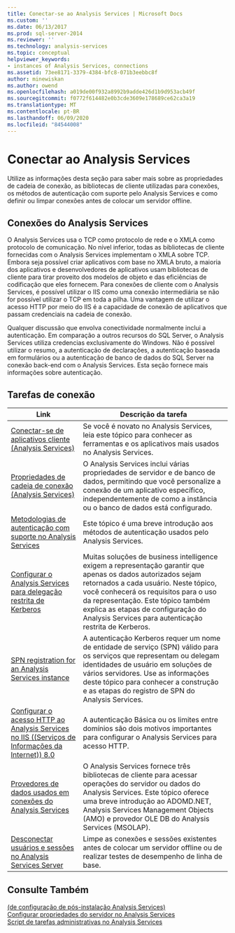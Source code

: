 ```yaml
---
title: Conectar-se ao Analysis Services | Microsoft Docs
ms.custom: ''
ms.date: 06/13/2017
ms.prod: sql-server-2014
ms.reviewer: ''
ms.technology: analysis-services
ms.topic: conceptual
helpviewer_keywords:
- instances of Analysis Services, connections
ms.assetid: 73ee8171-3379-4384-bfc8-071b3eebbc8f
author: minewiskan
ms.author: owend
ms.openlocfilehash: a019de00f932a8992b9adde426d1b9d953acb49f
ms.sourcegitcommit: f0772f614482e0b3cde3609e178689ce62ca3a19
ms.translationtype: MT
ms.contentlocale: pt-BR
ms.lasthandoff: 06/09/2020
ms.locfileid: "84544008"
---
```

# <a name="connect-to-analysis-services"></a>Conectar ao Analysis Services
  Utilize as informações desta seção para saber mais sobre as propriedades de cadeia de conexão, as bibliotecas de cliente utilizadas para conexões, os métodos de autenticação com suporte pelo Analysis Services e como definir ou limpar conexões antes de colocar um servidor offline.  
  
## <a name="analysis-services-connections"></a>Conexões do Analysis Services  
 O Analysis Services usa o TCP como protocolo de rede e o XMLA como protocolo de comunicação. No nível inferior, todas as bibliotecas de cliente fornecidas com o Analysis Services implementam o XMLA sobre TCP. Embora seja possível criar aplicativos com base no XMLA bruto, a maioria dos aplicativos e desenvolvedores de aplicativos usam bibliotecas de cliente para tirar proveito dos modelos de objeto e das eficiências de codificação que eles fornecem. Para conexões de cliente com o Analysis Services, é possível utilizar o IIS como uma conexão intermediária se não for possível utilizar o TCP em toda a pilha. Uma vantagem de utilizar o acesso HTTP por meio do IIS é a capacidade de conexão de aplicativos que passam credenciais na cadeia de conexão.  
  
 Qualquer discussão que envolva conectividade normalmente inclui a autenticação. Em comparação a outros recursos do SQL Server, o Analysis Services utiliza credencias exclusivamente do Windows. Não é possível utilizar o resumo, a autenticação de declarações, a autenticação baseada em formulários ou a autenticação de banco de dados do SQL Server na conexão back-end com o Analysis Services. Esta seção fornece mais informações sobre autenticação.  
  
##  <a name="connection-tasks"></a><a name="bkmk_clientApps"></a> Tarefas de conexão  
  
|Link|Descrição da tarefa|  
|----------|----------------------|  
|[Conectar-se de aplicativos cliente &#40;Analysis Services&#41;](connect-from-client-applications-analysis-services.md)|Se você é novato no Analysis Services, leia este tópico para conhecer as ferramentas e os aplicativos mais usados no Analysis Services.|  
|[Propriedades de cadeia de conexão &#40;Analysis Services&#41;](connection-string-properties-analysis-services.md)|O Analysis Services inclui várias propriedades de servidor e de banco de dados, permitindo que você personalize a conexão de um aplicativo específico, independentemente de como a instância ou o banco de dados está configurado.|  
|[Metodologias de autenticação com suporte no Analysis Services](authentication-methodologies-supported-by-analysis-services.md)|Este tópico é uma breve introdução aos métodos de autenticação usados pelo Analysis Services.|  
|[Configurar o Analysis Services para delegação restrita de Kerberos](configure-analysis-services-for-kerberos-constrained-delegation.md)|Muitas soluções de business intelligence exigem a representação garantir que apenas os dados autorizados sejam retornados a cada usuário. Neste tópico, você conhecerá os requisitos para o uso da representação. Este tópico também explica as etapas de configuração do Analysis Services para autenticação restrita de Kerberos.|  
|[SPN registration for an Analysis Services instance](spn-registration-for-an-analysis-services-instance.md)|A autenticação Kerberos requer um nome de entidade de serviço (SPN) válido para os serviços que representam ou delegam identidades de usuário em soluções de vários servidores. Use as informações deste tópico para conhecer a construção e as etapas do registro de SPN do Analysis Services.|  
|[Configurar o acesso HTTP ao Analysis Services no IIS &#40;(Serviços de Informações da Internet)&#41; 8.0](configure-http-access-to-analysis-services-on-iis-8-0.md)|A autenticação Básica ou os limites entre domínios são dois motivos importantes para configurar o Analysis Services para acesso HTTP.|  
|[Provedores de dados usados em conexões do Analysis Services](data-providers-used-for-analysis-services-connections.md)|O Analysis Services fornece três bibliotecas de cliente para acessar operações do servidor ou dados do Analysis Services. Este tópico oferece uma breve introdução ao ADOMD.NET, Analysis Services Management Objects (AMO) e provedor OLE DB do Analysis Services (MSOLAP).|  
|[Desconectar usuários e sessões no Analysis Services Server](disconnect-users-and-sessions-on-analysis-services-server.md)|Limpe as conexões e sessões existentes antes de colocar um servidor offline ou de realizar testes de desempenho de linha de base.|  
  
## <a name="see-also"></a>Consulte Também  
 [&#40;de configuração de pós-instalação Analysis Services&#41;](post-install-configuration-analysis-services.md)   
 [Configurar propriedades do servidor no Analysis Services](../server-properties/server-properties-in-analysis-services.md)   
 [Script de tarefas administrativas no Analysis Services](../script-administrative-tasks-in-analysis-services.md)  
  
  
